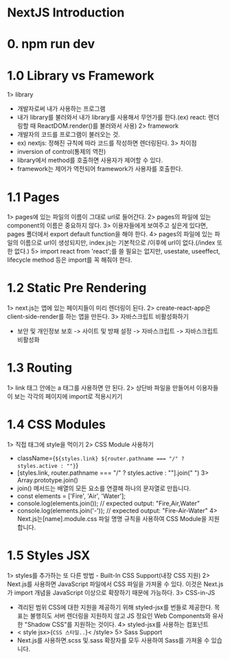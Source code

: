 # NextJS Introduction

# 0. npm run dev

# 1.0 Library vs Framework
1> library 
  - 개발자로써 내가 사용하는 프로그램
  - 내가 library를 불러와서 내가 library를 사용해서 무언가를 한다.(ex) react: 렌더링할 때 ReactDOM.render()를 불러와서 사용)
2> framework 
   - 개발자의 코드를 프로그램이 불러오는 것.
   - ex) nextjs: 정해진 규칙에 따라 코드를 작성하면 렌더링된다.
3> 차이점 
   - inversion of control(통제의 역전)
   - library에서 method를 호출하면 사용자가 제어할 수 있다.
   - framework는 제어가 역전되어 framework가 사용자를 호출한다.

# 1.1 Pages
1> pages에 있는 파일의 이름이 그대로 url로 들어간다.
2> pages의 파일에 있는 component의 이름은 중요하지 않다.
3> 이용자들에게 보여주고 싶은게 있다면, pages 폴더에서 export default function을 해야 한다.
4> pages의 파일에 있는 파일의 이름으로 url이 생성되지만, index.js는 기본적으로 /이후에 url이 없다.(/index 또한 없다.)
5> import react from 'react';를 쓸 필요는 없지만, usestate, useeffect, lifecycle method 등은 import를 꼭 해줘야 한다.

# 1.2 Static Pre Rendering
1> next.js는 앱에 있는 페이지들이 미리 렌더링이 된다.
2> create-react-app은 client-side-render를 하는 앱을 만든다.
3> 자바스크립트 비활성화하기
   - 보안 및 개인정보 보호 -> 사이트 및 방패 설정 -> 자바스크립트 -> 자바스크립트 비활성화

# 1.3 Routing
1> link 태그 안에는 a 태그를 사용하면 안 된다.
2> 상단바 파일을 만들어서 이용자들이 보는 각각의 페이지에 import로 적용시키기

# 1.4 CSS Modules
1> 직접 태그에 style을 먹이기
2> CSS Module 사용하기
  - className={`${styles.link} ${router.pathname === "/" ? styles.active : ""}`}
  - [styles.link, router.pathname === "/" ? styles.active : ""].join(" ")
3> Array.prototype.join()
  - join() 메서드는 배열의 모든 요소를 연결해 하나의 문자열로 만듭니다.
  - const elements = ['Fire', 'Air', 'Water'];
  - console.log(elements.join()); // expected output: "Fire,Air,Water"
  - console.log(elements.join('-')); // expected output: "Fire-Air-Water"
4> Next.js는[name].module.css 파일 명명 규칙을 사용하여 CSS Module을 지원합니다.


# 1.5 Styles JSX
1> styles를 추가하는 또 다른 방법 - Built-In CSS Support(내장 CSS 지원)
2> Next.js를 사용하면 JavaScript 파일에서 CSS 파일을 가져올 수 있다. 
   이것은 Next.js가 import 개념을 JavaScript 이상으로 확장하기 때문에 가능하다.
3> CSS-in-JS
  - 격리된 범위 CSS에 대한 지원을 제공하기 위해 styled-jsx를 번들로 제공한다. 목표는 불행히도 서버 렌더링을 지원하지 않고 JS 정요인 Web Components와 유사한 "Shadow CSS"를 지원하는 것이다.
4> styled-jsx를 사용하는 컴포넌트
  - < style jsx>{`
       CSS 스타일..
    `}< /style>
5> Sass Support
  - Next.js를 사용하면.scss 및.sass 확장자를 모두 사용하여 Sass를 가져올 수 있습니다.